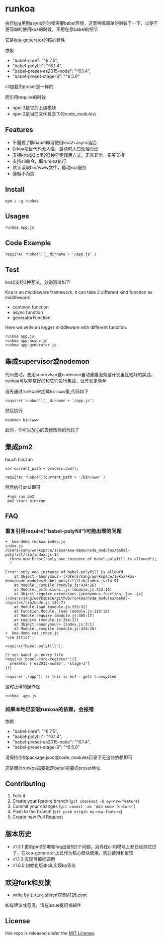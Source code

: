 # runkoa

执行[koa](https://github.com/koajs/koa)用到async的时候需要babel环境，这里稍微简单的封装了一下，以便于更简单的使用koa的时候，不用在意babel的细节

它是[koa-generator](https://github.com/17koa/koa-generator)的核心组件

依赖

- "babel-core": "^6.7.5",
- "babel-polyfill": "^6.1.4",
- "babel-preset-es2015-node": "^6.1.4",
- "babel-preset-stage-3": "^6.5.0"


cli加载的preset是一样的

而引用require的时候

- npm 3是它的上级模块
- npm 2是当前文件目录下的node_modules\

## Features

- 不需要了解babel即可使用koa2+async组合
- 对koa项目代码无入侵，启动时入口处理而已
- 支持koa@2.x里的3种异步调用方式，无需其他，完美支持
- 支持cli命令，即runkoa执行
- 默认读取bin/www文件，启动koa服务
- 遵循小而美

## Install

```
npm i -g runkoa
```

## Usages


```
runkoa app.js
```

## Code Example


```
require('runkoa')(__dirname + '/app.js' )
```

## Test

koa2支持3种写法，分别测试如下

Koa is an middleware framework, it can take 3 different kind function as middleware:

- common function
- async function
- generatorFunction

Here we write an logger middleware with different function.


```
runkoa app.js
runkoa app-async.js     
runkoa app-generator.js 
```

## 集成supervisor或nodemon

代码变动，使用supervisor或nodemon自动重启服务是开发里比较好的实践，runkoa可以非常好的和它们进行集成，让开发更简单

首先通过runkoa来加载`bin/www`里,代码如下


```
require('runkoa')(__dirname + '/app.js')
```

然后执行

```
nodemon bin/www
```

此时，你可以放心的去修改你的代码了

## 集成pm2

touch bin/run

```
var current_path = process.cwd();

require('runkoa')(current_path + '/bin/www' )
```

然后执行pm2即可

```
 #npm run pm2
 pm2 start bin/run 
```

## FAQ

### 重复引用require("babel-polyfill")可能出现的问题

```
➜  koa-demo runkoa index.js 
index.js
/Users/sang/workspace/17koa/koa-demo/node_modules/babel-polyfill/lib/index.js:14
  throw new Error("only one instance of babel-polyfill is allowed");
  ^

Error: only one instance of babel-polyfill is allowed
    at Object.<anonymous> (/Users/sang/workspace/17koa/koa-demo/node_modules/babel-polyfill/lib/index.js:14:9)
    at Module._compile (module.js:434:26)
    at Module._extensions..js (module.js:452:10)
    at Object.require.extensions.(anonymous function) [as .js] (/Users/sang/workspace/github/runkoa/node_modules/babel-register/lib/node.js:134:7)
    at Module.load (module.js:355:32)
    at Function.Module._load (module.js:310:12)
    at Module.require (module.js:365:17)
    at require (module.js:384:17)
    at Object.<anonymous> (index.js:3:1)
    at Module._compile (module.js:434:26)
➜  koa-demo cat index.js 
'use strict';
   
require("babel-polyfill");

// set babel in entry file
require('babel-core/register')({
  presets: ['es2015-node5', 'stage-3']
});

require('./app'); // this is es7 - gets transpiled
```

这时正确的操作是

```
runkoa  app.js
```

### 如果本地已安装runkoa的依赖，会报错

依赖

- "babel-core": "^6.7.5",
- "babel-polyfill": "^6.1.4",
- "babel-preset-es2015-node": "^6.1.4",
- "babel-preset-stage-3": "^6.5.0"

请保持你的package.json或node_modules目录下无这些依赖即可

这是因为runkoa需要指定babel需要的preset地址


## Contributing

1. Fork it
2. Create your feature branch (`git checkout -b my-new-feature`)
3. Commit your changes (`git commit -am 'Add some feature'`)
4. Push to the branch (`git push origin my-new-feature`)
5. Create new Pull Request

## 版本历史

- v1.3.1 更新pm2部署和faq出错的2个问题，另外在cli和模块上都已经测试过了，在koa-generator上已作为核心模块使用，欢迎使用和反馈
- v1.1.0 实现可编程调用
- v1.0.0 初始化版本cli,实现kp导出

## 欢迎fork和反馈

- write by `i5ting` shiren1118@126.com

如有建议或意见，请在issue提问或邮件

## License

this repo is released under the [MIT
License](http://www.opensource.org/licenses/MIT).
